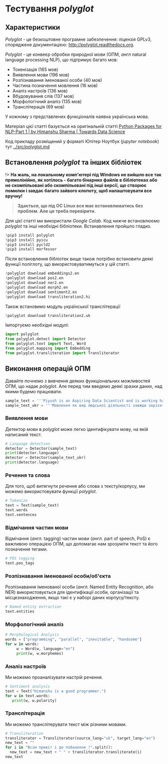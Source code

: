 # Тестування *polyglot*

## Характеристики

*Polyglot* - це безкоштовне програмне забезпечення: ліцензія GPLv3, споряджене
документацією: http://polyglot.readthedocs.org.

*Polyglot* - це конвеєр обробки природної мови (ОПМ, *англ* natural language processing NLP), що підтримує багато мов:

- Токенізація (165 мов)
- Виявлення мови (196 мов)
- Розпізнавання іменованої особи (40 мов)
- Частина позначення мовлення (16 мов)
- Аналіз настроїв (136 мов)
- Вбудовування слів (137 мов)
- Морфологічний аналіз (135 мов)
- Транслітерація (69 мов)

У кожному з представлених функціоналів наявна українська мова.

Матеріал цієї статті базується на оригінальній статті [Python Packages for NLP-Part 1 | by Himanshu Sharma | Towards Data Science](https://towardsdatascience.com/python-packages-for-nlp-part-1-2d49126749ef)

Код прикладу розміщений у форматі Юпітер Ноутбук (*jupyter notebook*) тут [../src/polyglot.md](https://github.com/protw/airscape/blob/master/docs/polyglot.md)

## Встановлення *polyglot* та інших бібліотек

!> **На жаль, на локальному комп'ютері під Windows не вийшло все так прямолінійно, як хотілось - багато бінарних файлів в бібліотеках або не скомпільовані або скомпільовані під інші версії, що створює помилки і завдає багато зайвого клопоту, щоб налаштовувати все вручну!** 
>
> **Здається, що під ОС Linux все має встановлюватись без проблем. Але це треба перевірити.**

Для цієї статті ми використали *Google Colab*. Код нижче встановлюємо *polyglot* та інші необхідні бібліотеки. Встанавлення пройшло гладко.

```python
!pip3 install polyglot
!pip3 install pyicu
!pip3 install pycld2
!pip3 install morfessor
```

Після встановлення бібліотек вище також потрібно встановити деякі функції поліглоту, що використовуватимуться у цій статті.

```python
!polyglot download embeddings2.en
!polyglot download pos2.en
!polyglot download ner2.en
!polyglot download morph2.en
!polyglot download sentiment2.en
!polyglot download transliteration2.hi
```

Також встановимо модуль української транслітерації

```python
!polyglot download transliteration2.uk
```
Імпортуємо необхідні модулі:

```python
import polyglot
from polyglot.detect import Detector
from polyglot.text import Text, Word
from polyglot.mapping import Embedding
from polyglot.transliteration import Transliterator
```

## Виконання операцій ОПМ

Давайте почнемо з вивчення деяких функціональних можливостей ОПМ, що надає *polyglot*. Але перед тим введемо деякі зразки даних, над якими будемо працювати.

```python
sample_text = '''Piyush is an Aspiring Data Scientist and is working hard to get there. He stood Kaggle grandmaster 4 year consistently. His goal is to work for Google.'''
sample_text_ukr = '''Мовлення як вид людської діяльності завжди зорієнтоване на виконання певного комунікативного завдання. Висловлюючи думки і почуття, людина ставить конкретну мету — щось повідомити, про щось переконати тощо. Існує багато визначень тексту.'''
```

### Виявлення мови

Детектор мови в *polyglot* може легко ідентифікувати мову, на якій написаний текст.

```python
# Language detection
detector = Detector(sample_text)
print(detector.language)
detector = Detector(sample_text_ukr)
print(detector.language)
```

### Речення та слова

Для того, щоб витягнути речення або слова з тексту/корпусу, ми можемо використовувати функції *polyglot*.

```python
# Tokenize
text = Text(sample_text)
text.words
text.sentences
```

### Відмічання частин мови

Відмічання (*англ.* tagging) частин мови (*англ.* part of speech, PoS) є важливою операцією ОПМ, що допомагає нам зрозуміти текст та його позначення тегами.

```python
# POS tagging
text.pos_tags
```

### Розпізнавання іменованої особи/об'єкта

Розпізнавання іменованої особи (*англ.* Named Entity Recognition, або NER) використовується для ідентифікації особи, організації та місцезнаходження, якщо такі є у наборі даних корпусу/тексту.

```python
# Named entity extraction
text.entities
```

### Морфологічний аналіз

```python
# Morphological Analysis
words = ["programming", "parallel", "inevitable", "handsome"]
for w in words:
     w = Word(w, language="en")
     print(w, w.morphemes)
```

### Аналіз настроїв

Ми можемо проаналізувати настрій речення.

```python
# Sentiment analysis
text = Text("Himanshu is a good programmer.")
for w in text.words:
   print(w, w.polarity)
```

### Транслітерація

Ми можемо транслітерувати текст між різними мовами.

```python
# Transliteration
transliterator = Transliterator(source_lang="uk", target_lang="en")
new_text = ""
for i in "Всім привіт і до побачення !".split():
  new_text = new_text + " " + transliterator.transliterate(i)
new_text
```

